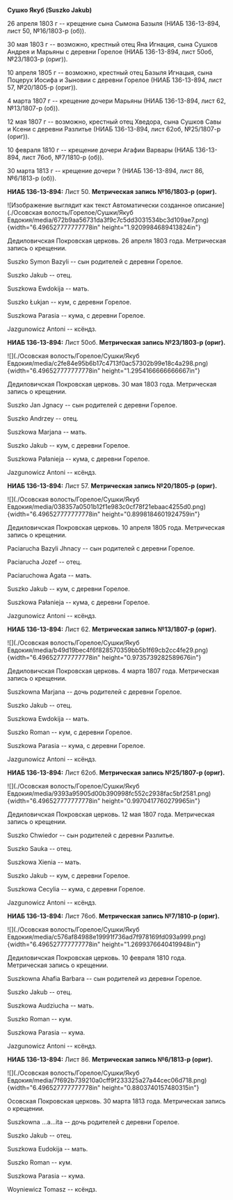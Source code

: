**Сушко Якуб (Suszko Jakub)**

26 апреля 1803 г -- крещение сына Сымона Базыля (НИАБ 136-13-894, лист
50, №16/1803-р (об)).

30 мая 1803 г -- возможно, крестный отец Яна Игнация, сына Сушков Андрея
и Марьяны с деревни Горелое (НИАБ 136-13-894, лист 50об, №23/1803-р
(ориг)).

10 апреля 1805 г -- возможно, крестный отец Базыля Игнацыя, сына Поцерух
Иосифа и Зыновии с деревни Горелое (НИАБ 136-13-894, лист 57, №20/1805-р
(ориг)).

4 марта 1807 г -- крещение дочери Марьяны (НИАБ 136-13-894, лист 62,
№13/1807-р (об)).

12 мая 1807 г -- возможно, крестный отец Хведора, сына Сушков Савы и
Ксени с деревни Разлитье (НИАБ 136-13-894, лист 62об, №25/1807-р
(ориг)).

10 февраля 1810 г -- крещение дочери Агафии Варвары (НИАБ 136-13-894,
лист 76об, №7/1810-р (об)).

30 марта 1813 г -- крещение дочери ? (НИАБ 136-13-894, лист 86,
№6/1813-р (об)).

**НИАБ 136-13-894:** Лист 50. **Метрическая запись №16/1803-р (ориг).**

![Изображение выглядит как текст Автоматически созданное
описание](./Осовская волость/Горелое/Сушки/Якуб Евдокия/media/672b9aa56731da3f9c7c5dd3031534bc3d109ae7.png){width="6.496527777777778in"
height="1.9209984689413824in"}

Дедиловичская Покровская церковь. 26 апреля 1803 года. Метрическая
запись о крещении.

Suszko Symon Bazyli -- сын родителей с деревни Горелое.

Suszko Jakub -- отец.

Suszkowa Ewdokija -- мать.

Suszko Łukjan -- кум, с деревни Горелое.

Suszkowa Parasia -- кума, с деревни Горелое.

Jazgunowicz Antoni -- ксёндз.

**НИАБ 136-13-894:** Лист 50об. **Метрическая запись №23/1803-р
(ориг).**

![](./Осовская волость/Горелое/Сушки/Якуб Евдокия/media/c2fe84e95b6b17c4713f0ac57302b99e18c4a298.png){width="6.496527777777778in"
height="1.2954166666666667in"}

Дедиловичская Покровская церковь. 30 мая 1803 года. Метрическая запись о
крещении.

Suszko Jan Jgnacy -- сын родителей с деревни Горелое.

Suszko Andrzey -- отец.

Suszkowa Marjana -- мать.

Suszko Jakub -- кум, с деревни Горелое.

Suszkowa Pałanieja -- кума, с деревни Горелое.

Jazgunowicz Antoni -- ксёндз.

**НИАБ 136-13-894:** Лист 57. **Метрическая запись №20/1805-р (ориг).**

![](./Осовская волость/Горелое/Сушки/Якуб Евдокия/media/038357a0501b12f1e983c0cf78f21ebaac4255d0.png){width="6.496527777777778in"
height="0.8998184601924759in"}

Дедиловичская Покровская церковь. 10 апреля 1805 года. Метрическая
запись о крещении.

Paciarucha Bazyli Jhnacy -- сын родителей с деревни Горелое.

Paciarucha Jozef -- отец.

Paciaruchowa Agata -- мать.

Suszko Jakub -- кум, с деревни Горелое.

Suszkowa Pałanieja -- кума, с деревни Горелое.

Jazgunowicz Antoni -- ксёндз.

**НИАБ 136-13-894:** Лист 62. **Метрическая запись №13/1807-р (ориг).**

![](./Осовская волость/Горелое/Сушки/Якуб Евдокия/media/b49d19bec4f6f828570359bb5b1f69cb2cc4fe29.png){width="6.496527777777778in"
height="0.9735739282589676in"}

Дедиловичская Покровская церковь. 4 марта 1807 года. Метрическая запись
о крещении.

Suszkowna Marjana -- дочь родителей с деревни Горелое.

Suszko Jakub -- отец.

Suszkowa Ewdokija -- мать.

Suszko Roman -- кум, с деревни Горелое.

Suszkowa Parasia -- кума, с деревни Горелое.

Jazgunowicz Antoni -- ксёндз.

**НИАБ 136-13-894:** Лист 62об. **Метрическая запись №25/1807-р
(ориг).**

![](./Осовская волость/Горелое/Сушки/Якуб Евдокия/media/9393a95905d00b390998fc552c2938fac5bf2581.png){width="6.496527777777778in"
height="0.9970417760279965in"}

Дедиловичская Покровская церковь. 12 мая 1807 года. Метрическая запись о
крещении.

Suszko Chwiedor -- сын родителей с деревни Разлитье.

Suszko Sauka -- отец.

Suszkowa Xienia -- мать.

Suszko Jakub -- кум, с деревни Горелое.

Suszkowa Cecylia -- кума, с деревни Горелое.

Jazgunowicz Antoni -- ксёндз.

**НИАБ 136-13-894:** Лист 76об. **Метрическая запись №7/1810-р (ориг).**

![](./Осовская волость/Горелое/Сушки/Якуб Евдокия/media/c576af84988e19991f736ad7f978169fd093a999.png){width="6.496527777777778in"
height="1.2699376640419948in"}

Дедиловичская Покровская церковь. 10 февраля 1810 года. Метрическая
запись о крещении.

Suszkowna Ahafia Barbara -- сын родителей из деревни Горелое.

Suszko Jakub -- отец.

Suszkowa Audziucha -- мать.

Suszko Roman -- кум.

Suszkowa Parasia -- кума.

Jazgunowicz Antoni -- ксёндз.

**НИАБ 136-13-894:** Лист 86. **Метрическая запись №6/1813-р (ориг).**

![](./Осовская волость/Горелое/Сушки/Якуб Евдокия/media/7f692b739210a0cff9f233325a27a44cec06d718.png){width="6.496527777777778in"
height="0.8803740157480315in"}

Осовская Покровская церковь. 30 марта 1813 года. Метрическая запись о
крещении.

Suszkowna \...a\...ita -- дочь родителей с деревни Горелое.

Suszko Jakub -- отец.

Suszkowa Eudokija -- мать.

Suszko Roman -- кум.

Suszkowa Parasia -- кума.

Woyniewicz Tomasz -- ксёндз.

